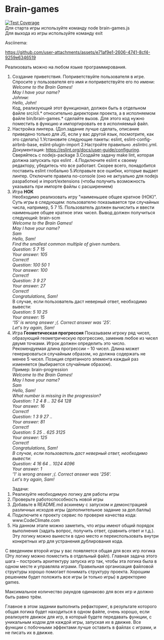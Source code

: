 # Brain-games
[![Test Coverage](https://api.codeclimate.com/v1/badges/fa6210fc32de0b6ac60d/test_coverage)](https://codeclimate.com/github/lemon571/Methodologies_dev/test_coverage) <br>
Для старта игры используйте команду node brain-games.js<br>
Для выхода из игры используйте команду exit

Asciinema:


https://github.com/user-attachments/assets/e71af9e1-2606-4741-8cf4-9259e6346519


Реализовать можно на любом языке программирования.
1) Создание приветствия.
Поприветствуйте пользователя в игре. Спросите у пользователя его имя и поприветствуйте его по имени:<br>
*Welcome to the Brain Games!<br>
May I have your name? <br>
Johnни:<br>
Hello, John!*
<br>Код, реализующий этот функционал, должен быть в отдельном файле src/cli.* относительно директории проекта, а в исполняемом файле bin/brain-games.* сделайте вызов. Для этого код нужно поместить в функцию и импортировать ее в исполняемый файл.<br>
3) Настройка линтера. (Доп.задание лучше сделать, описание приведено только для JS, если у вас другой язык, посмотрите, как это сделать)  1.Установите следующие пакеты: eslint, eslint-config-airbnb-base, eslint-plugin-import  2.Настройте правильно .eslintrc.yml. Документация: https://eslint.org/docs/user-guide/configuring. Сверяйтесь с nodejs-package  3.Создайте задачу make lint, которая должна запускать npx eslint .  4.Подключите eslint к своему редактору, убедитесь что все работает. Скорее всего, понадобится поставить eslint глобально  5.Исправьте все ошибки, которые выдает линтер. Отключите правила no-console (оно не актуально для nodejs разработки) и import/extensions (чтобы получить возможность указывать при импорте файлы с расширением)<br>
4) Игра **НОК**<br>
Необходимо реализовать игру "наименьшее общее кратное (НОК)". Суть игры в следующем: пользователю показывается три случайных числа, например, 5 7 15. Пользователь должен вычислить и ввести наименьшее общее кратное этих чисел.
Вывод должен получиться следующий:
brain-scm<br>
*Welcome to the Brain Games!<br>
May I have your name?<br>
Sam<br>
Hello, Sam!<br>
Find the smallest common multiple of given numbers.<br>
Question: 5 7 15<br>
Your answer: 105<br>
Correct!<br>
Question: 100 50 1<br>
Your answer: 100<br>
Correct!<br>
Question: 3 9 27<br>
Your answer: 27<br>
Correct!<br>
Congratulations, Sam!*<br>
В случае, если пользователь даст неверный ответ, необходимо вывести:<br>
*Question: 5 10 25<br>
Your answer: 15<br>
'15' is wrong answer ;(. Correct answer was '25'.<br>
Let's try again, Sam!*<br>
5) Игра **Геометическая прогрессия**
Показываем игроку ряд чисел, образующий геометрическую прогрессию, заменив любое из чисел двумя точками. Игрок должен определить это число. Рекомендуемая длина прогрессии – 10 чисел. Длина может генерироваться случайным образом, но должна содержать не менее 5 чисел. Позиция спрятанного элемента каждый раз изменяется (выбирается случайным образом).<br>
Пример:
brain-progression<br>
*Welcome to the Brain Games!<br>
May I have your name?<br>
Sam<br>
Hello, Sam!<br>
What number is missing in the progression?<br>
Question: 1 2 4 8  .. 32 64 128<br>
Your answer: 16<br>
Correct!<br>
Question: 1 3 9 27 ..<br>
Your answer: 81<br>
Correct!<br>
Question: 5 25 .. 625 3125<br>
Your answer: 125<br>
Correct!<br>
Congratulations, Sam!<br>
В случае, если пользователь даст неверный ответ, необходимо вывести:<br>
Question: 4 16 64 .. 1024 4096<br>
Your answer:  1<br>
'1' is wrong answer ;(. Correct answer was '256'.<br>
Let's try again, Sam!*<br>
<ol>Задачи:
  <li>Реализуйте необходимую логику для работы игры</li>
  <li>Проверьте работоспособность новой игры</li>
  <li>Добавьте в README.md аскинему с запуском и демонстрацией различных исходов игры (дополнительное задание за доп.баллы)</li>
  <li>Подключите к проекту сервис по проверке качества кода: www.CodeClimate.com</li>
  <li>На данном этапе можно заметить, что игры имеют общий порядок выполнения (задать вопрос, получить ответ, сравнить ответ и т.д.). Эту логику можно вынести в одно место и переиспользовать внутри конкретных игр для устранения дублирования кода.</li></ol>
<p>С введением второй игры у вас появляется общая для всех игр логика (Эту логику можно поместить в отдельный файл). Главная задача этого шага – построить архитектуру запуска игр так, чтобы эта логика была в одном месте и управляла играми.
Правильная организация файловой структуры хорошо помогает понимать структуру проекта. Хорошим решением будет положить все игры (и только игры) в директорию games.</p>
Максимальное количество раундов одинаково для всех игр и должно быть равно трём.<br>
<p>Главное в этом задании выполнить рефакторинг, в результате которого общая логика будет находиться в одном файле, очень хорошо, если реализуете движок для игр, в который будете передавать функции, с уникальным кодом для каждой игры, запуская их в движке. Все функции с побочными эффектами лучше оставить в файлах с играми, и не писать их в движке.</p>
